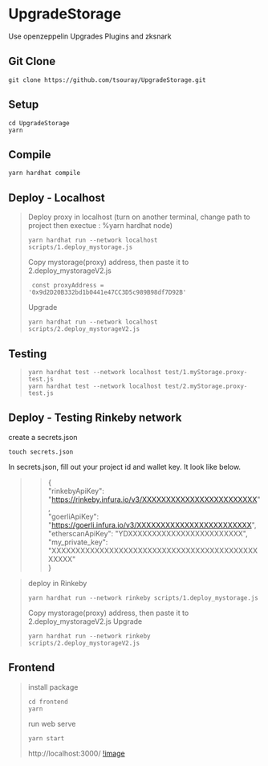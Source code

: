 # UpgradeStorage
Use openzeppelin Upgrades Plugins and zksnark

## Git Clone
```
git clone https://github.com/tsouray/UpgradeStorage.git
```
## Setup
```
cd UpgradeStorage
yarn
```
## Compile
```
yarn hardhat compile
```

## Deploy - Localhost
> Deploy proxy in localhost (turn on another terminal, change path to project then exectue : %yarn hardhat node)
> ```
> yarn hardhat run --network localhost scripts/1.deploy_mystorage.js
> ```
> Copy mystorage(proxy) address, then paste it to 2.deploy_mystorageV2.js
> ```
>  const proxyAddress = '0x9d2D20B332bd1b0441e47CC3D5c989B98df7D92B' 
> ```
> Upgrade 
> ```
> yarn hardhat run --network localhost scripts/2.deploy_mystorageV2.js 
> ```
  
## Testing
> ```
> yarn hardhat test --network localhost test/1.myStorage.proxy-test.js 
> yarn hardhat test --network localhost test/2.myStorage.proxy-test.js 
> ```

## Deploy - Testing Rinkeby network
create a secrets.json
```
touch secrets.json
```
In secrets.json, fill out your project id and wallet key. It look like below.   
>>{    
    "rinkebyApiKey": "https://rinkeby.infura.io/v3/XXXXXXXXXXXXXXXXXXXXXXXX",    
    "goerliApiKey": "https://goerli.infura.io/v3/XXXXXXXXXXXXXXXXXXXXXXXX",    
    "etherscanApiKey": "YDXXXXXXXXXXXXXXXXXXXXXXXX",    
    "my_private_key": "XXXXXXXXXXXXXXXXXXXXXXXXXXXXXXXXXXXXXXXXXXXXXXXX"    
}    

>deploy in Rinkeby 
> ```
> yarn hardhat run --network rinkeby scripts/1.deploy_mystorage.js
> ```
> Copy mystorage(proxy) address, then paste it to 2.deploy_mystorageV2.js
> Upgrade
> ```
> yarn hardhat run --network rinkeby scripts/2.deploy_mystorageV2.js 
> ```

## Frontend
>install package
>```
>cd frontend
>yarn
>```
>run web serve
>```
>yarn start
>```
>http://localhost:3000/
>[!image]()
>




